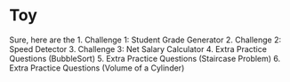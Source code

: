 # Toy
Sure, here are the 1. Challenge 1: Student Grade Generator 2. Challenge 2: Speed Detector 3. Challenge 3: Net Salary Calculator 4. Extra Practice Questions (BubbleSort) 5. Extra Practice Questions (Staircase Problem) 6. Extra Practice Questions (Volume of a Cylinder)
